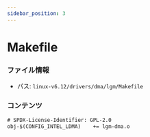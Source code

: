 ```yaml
---
sidebar_position: 3
---
```

# Makefile

### ファイル情報

- パス: `linux-v6.12/drivers/dma/lgm/Makefile`

### コンテンツ

```txt
# SPDX-License-Identifier: GPL-2.0
obj-$(CONFIG_INTEL_LDMA)	+= lgm-dma.o

```
